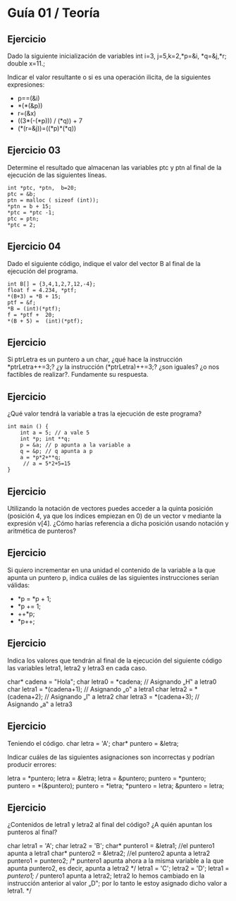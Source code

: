 # Guía 01 / Teoría

##

## Ejercicio

Dado la siguiente inicialización de variables
int i=3, j=5,k=2,\*p=&i, \*q=&j,\*r;
double x=11.;

Indicar el valor resultante o si es una operación ilicita, de la siguientes expresiones:
* p==(&i) 
* \*(\*(&p))  
* r=(&x)    
* ((3\*(-(\*p))) / (\*q)) + 7  
* (\*(r=&j))=((\*p)\*(\*q))

## Ejercicio 03

Determine el resultado que almacenan las variables ptc y ptn al final de la ejecución de las siguientes líneas.

~~~
int *ptc, *ptn,  b=20;
ptc = &b;
ptn = malloc ( sizeof (int));
*ptn = b + 15;
*ptc = *ptc -1;
ptc = ptn;
*ptc = 2;
~~~

## Ejercicio 04

Dado el siguiente código, indique el valor del vector B al final de la ejecución del programa.

~~~
int B[] = {3,4,1,2,7,12,-4}; 
float f = 4.234, *ptf;
*(B+3) = *B + 15;
ptf = &f;
*B = (int)(*ptf);
f = *ptf +  20;
*(B + 5) =  (int)(*ptf);
~~~


## Ejercicio 

Si ptrLetra es un puntero a un char, ¿qué hace la instrucción \*ptrLetra++=3;? ¿y la instrucción (\*ptrLetra)++=3;? ¿son iguales? ¿o nos factibles de realizar?. Fundamente su respuesta.

## Ejercicio

¿Qué valor tendrá la variable a tras la ejecución de este programa?
~~~
int main () {
    int a = 5; // a vale 5
    int *p; int **q;
    p = &a; // p apunta a la variable a
    q = &p; // q apunta a p
    a = *p*2+**q;
     // a = 5*2+5=15
}
~~~

## Ejercicio 

Utilizando la notación de vectores puedes acceder a la quinta posición (posición 4, ya que los índices empiezan en 0) de un vector v mediante la expresión v[4]. ¿Cómo harías referencia a dicha posición usando notación y aritmética de punteros? 

## Ejercicio


Si quiero incrementar en una unidad el contenido de la variable a la que apunta un puntero p, indica cuáles de las siguientes instrucciones serían válidas: 
* \*p = \*p + 1; 
* \*p += 1; 
* \++\*p; 
* \*p++;

## Ejercicio 
Indica los valores que tendrán al final de la ejecución del siguiente código las variables letra1, letra2 y letra3 en cada caso.

 char* cadena = "Hola";
 char letra0 = *cadena; // Asignando „H‟ a letra0
 char letra1 = *(cadena+1); // Asignando „o‟ a letra1
 char letra2 = *(cadena+2); // Asignando „l‟ a letra2
 char letra3 = *(cadena+3); // Asignando „a‟ a letra3

## Ejercicio
Teniendo el código.
char letra = 'A';
char* puntero = &letra;

Indicar cuáles de las siguientes asignaciones son incorrectas y podrían producir errores:

letra = *puntero;
letra = &letra;
letra = &puntero;
puntero = *puntero;
puntero = *(&puntero);
puntero = *letra;
*puntero = letra;
&puntero = letra;

## Ejercicio

¿Contenidos de letra1 y letra2 al final del código? ¿A quién apuntan los punteros al  final?

char letra1 = 'A';
char letra2 = 'B';
char* puntero1 = &letra1; //el puntero1 apunta a letra1
char* puntero2 = &letra2; //el puntero2 apunta a letra2
puntero1 = puntero2; /* puntero1 apunta ahora a la misma
variable a la que apunta puntero2, es decir, apunta a letra2 */
letra1 = 'C';
letra2 = 'D';
letra1 = *puntero1; /* puntero1 apunta a letra2; letra2 lo
hemos cambiado en la instrucción anterior al valor „D‟; por lo
tanto le estoy asignado dicho valor a letra1. */
